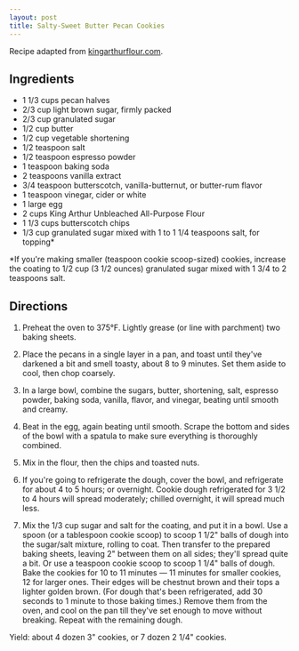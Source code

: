 ```yaml
---
layout: post
title: Salty-Sweet Butter Pecan Cookies
---
```


Recipe adapted from [kingarthurflour.com](http://www.kingarthurflour.com/recipes/salty-sweet-butter-pecan-cookies-recipe).

<!--more-->

## Ingredients

* 1 1/3 cups pecan halves
* 2/3 cup light brown sugar, firmly packed
* 2/3 cup granulated sugar
* 1/2 cup butter
* 1/2 cup vegetable shortening
* 1/2 teaspoon salt
* 1/2 teaspoon espresso powder
* 1 teaspoon baking soda
* 2 teaspoons vanilla extract
* 3/4 teaspoon butterscotch, vanilla-butternut, or butter-rum flavor
* 1 teaspoon vinegar, cider or white
* 1 large egg
* 2 cups King Arthur Unbleached All-Purpose Flour
* 1 1/3 cups butterscotch chips
* 1/3 cup granulated sugar mixed with 1 to 1 1/4 teaspoons salt, for topping*

*If you're making smaller (teaspoon cookie scoop-sized) cookies, increase the coating to 1/2 cup (3 1/2 ounces) granulated sugar mixed with 1 3/4 to 2 teaspoons salt.

## Directions

1. Preheat the oven to 375°F. Lightly grease (or line with parchment) two baking sheets.

2. Place the pecans in a single layer in a pan, and toast until they've darkened a bit and smell toasty, about 8 to 9 minutes. Set them aside to cool, then chop coarsely.

3. In a large bowl, combine the sugars, butter, shortening, salt, espresso powder, baking soda, vanilla, flavor, and vinegar, beating until smooth and creamy.

4. Beat in the egg, again beating until smooth. Scrape the bottom and sides of the bowl with a spatula to make sure everything is thoroughly combined.

5. Mix in the flour, then the chips and toasted nuts.

6. If you're going to refrigerate the dough, cover the bowl, and refrigerate for about 4 to 5 hours; or overnight. Cookie dough refrigerated for 3 1/2 to 4 hours will spread moderately; chilled overnight, it will spread much less.

7. Mix the 1/3 cup sugar and salt for the coating, and put it in a bowl. Use a spoon (or a tablespoon cookie scoop) to scoop 1 1/2" balls of dough into the sugar/salt mixture, rolling to coat. Then transfer to the prepared baking sheets, leaving 2" between them on all sides; they'll spread quite a bit. Or use a teaspoon cookie scoop to scoop 1 1/4" balls of dough.
Bake the cookies for 10 to 11 minutes — 11 minutes for smaller cookies, 12 for larger ones. Their edges will be chestnut brown and their tops a lighter golden brown. (For dough that's been refrigerated, add 30 seconds to 1 minute to those baking times.) Remove them from the oven, and cool on the pan till they've set enough to move without breaking. Repeat with the remaining dough.

Yield: about 4 dozen 3" cookies, or 7 dozen 2 1/4" cookies.
